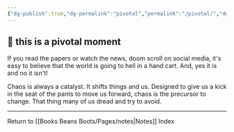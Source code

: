 ```yaml
---
{"dg-publish":true,"dg-permalink":"pivotal","permalink":"/pivotal/","dgHomeLink":true,"dgPassFrontmatter":false}
---
```



## 🌱 this is a pivotal moment

If you read the papers or watch the news, doom scroll on social media, it's easy to believe that the world is going to hell in a hand cart. And, yes it is and no it isn't!

Chaos is always a catalyst. It shifts things and us. Designed to give us a kick in the seat of the pants to move us forward, chaos is the precursor to change. That thing many of us dread and try to avoid. 

---

Return to [[Books Beans Boots/Pages/notes|Notes]] Index
